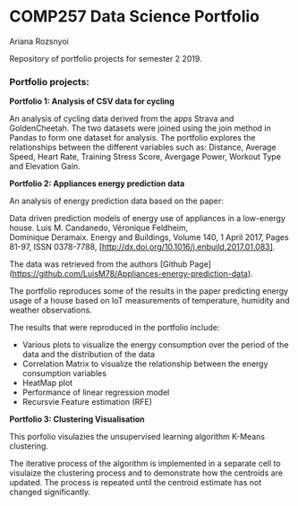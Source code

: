 COMP257 Data Science Portfolio 
===

Ariana Rozsnyoi

Repository of portfolio projects for semester 2 2019.

### Portfolio projects:

**Portfolio 1: Analysis of CSV data for cycling**

An analysis of cycling data derived from the apps Strava and GoldenCheetah. The two datasets were joined using the join method in Pandas to form one dataset for analysis. The portfolio explores the relationships between the different variables such as: Distance, Average Speed, Heart Rate, Training Stress Score, Avergage Power, Workout Type and Elevation Gain. 

**Portfolio 2: Appliances energy prediction data**

An analysis of energy prediction data based on the paper: 
   
   Data driven prediction models of energy use of appliances in a low-energy house. Luis M. Candanedo, Véronique Feldheim,    
    Dominique Deramaix. Energy and Buildings, Volume 140, 1 April 2017, Pages 81-97, ISSN 0378-7788,
    [http://dx.doi.org/10.1016/j.enbuild.2017.01.083].

The data was retrieved from the authors [Github Page] (https://github.com/LuisM78/Appliances-energy-prediction-data).
    
The portfolio reproduces some of the results in the paper predicting energy usage of a house based on IoT measurements of temperature, humidity and weather observations. 

The results that were reproduced in the portfolio include:
- Various plots to visualize the energy consumption over the period of the data and the distribution of the data
- Correlation Matrix to visualize the relationship between the energy consumption variables
- HeatMap plot
- Performance of linear regression model
- Recursvie Feature estimation (RFE)

**Portfolio 3: Clustering Visualisation**

This porfolio visulazies the unsupervised learning algorithm K-Means clustering.


The iterative process of the algorithm is implemented in a separate cell to visulaize the clustering process and to demonstrate how the centroids are updated. The process is repeated until the centroid estimate has not changed significantly.



